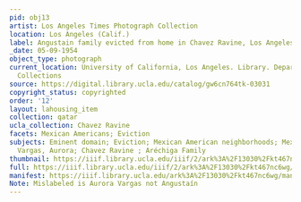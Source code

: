 ```yaml
---
pid: obj13
artist: Los Angeles Times Photograph Collection
location: Los Angeles (Calif.)
label: Angustain family evicted from home in Chavez Ravine, Los Angeles (Calif.)
_date: 05-09-1954
object_type: photograph
current_location: University of California, Los Angeles. Library. Department of Special
  Collections
source: https://digital.library.ucla.edu/catalog/gw6cn764tk-03031
copyright_status: copyrighted
order: '12'
layout: lahousing_item
collection: qatar
ucla_collection: Chavez Ravine
facets: Mexican Americans; Eviction
subjects: Eminent domain; Eviction; Mexican American neighborhoods; Mexican Americans;
  Vargas, Aurora; Chavez Ravine ; Aréchiga Family
thumbnail: https://iiif.library.ucla.edu/iiif/2/ark%3A%2F13030%2Fkt467nc6wg/full/250,/0/default.jpg
full: https://iiif.library.ucla.edu/iiif/2/ark%3A%2F13030%2Fkt467nc6wg/full/full/0/default.jpg
manifest: https://iiif.library.ucla.edu/ark%3A%2F13030%2Fkt467nc6wg/manifest
Note: Mislabeled is Aurora Vargas not Angustaín
---
```

